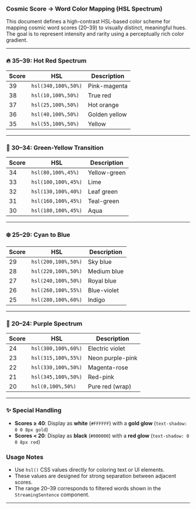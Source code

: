 ### Cosmic Score → Word Color Mapping (HSL Spectrum)

This document defines a high-contrast HSL-based color scheme for mapping cosmic word scores (20–39) to visually distinct, meaningful hues. The goal is to represent intensity and rarity using a perceptually rich color gradient.

---

### 🔥 35–39: Hot Red Spectrum

| Score | HSL                 | Description   |
| ----- | ------------------- | ------------- |
| 39    | `hsl(340,100%,50%)` | Pink-magenta  |
| 38    | `hsl(10,100%,50%)`  | True red      |
| 37    | `hsl(25,100%,50%)`  | Hot orange    |
| 36    | `hsl(40,100%,50%)`  | Golden yellow |
| 35    | `hsl(55,100%,50%)`  | Yellow        |

---

### 🌿 30–34: Green-Yellow Transition

| Score | HSL                 | Description  |
| ----- | ------------------- | ------------ |
| 34    | `hsl(80,100%,45%)`  | Yellow-green |
| 33    | `hsl(100,100%,45%)` | Lime         |
| 32    | `hsl(130,100%,40%)` | Leaf green   |
| 31    | `hsl(160,100%,45%)` | Teal-green   |
| 30    | `hsl(180,100%,45%)` | Aqua         |

---

### ❄️ 25–29: Cyan to Blue

| Score | HSL                 | Description |
| ----- | ------------------- | ----------- |
| 29    | `hsl(200,100%,50%)` | Sky blue    |
| 28    | `hsl(220,100%,50%)` | Medium blue |
| 27    | `hsl(240,100%,50%)` | Royal blue  |
| 26    | `hsl(260,100%,55%)` | Blue-violet |
| 25    | `hsl(280,100%,60%)` | Indigo      |

---

### 🌌 20–24: Purple Spectrum

| Score | HSL                 | Description      |
| ----- | ------------------- | ---------------- |
| 24    | `hsl(300,100%,60%)` | Electric violet  |
| 23    | `hsl(315,100%,55%)` | Neon purple-pink |
| 22    | `hsl(330,100%,50%)` | Magenta-rose     |
| 21    | `hsl(345,100%,50%)` | Red-pink         |
| 20    | `hsl(0,100%,50%)`   | Pure red (wrap)  |

---

### ✨ Special Handling

* **Scores ≥ 40**: Display as **white** (`#FFFFFF`) with a **gold glow** (`text-shadow: 0 0 8px gold`)
* **Scores < 20**: Display as **black** (`#000000`) with a **red glow** (`text-shadow: 0 0 8px red`)

### Usage Notes

* Use `hsl()` CSS values directly for coloring text or UI elements.
* These values are designed for strong separation between adjacent scores.
* The range 20–39 corresponds to filtered words shown in the `StreamingSentence` component.

---
